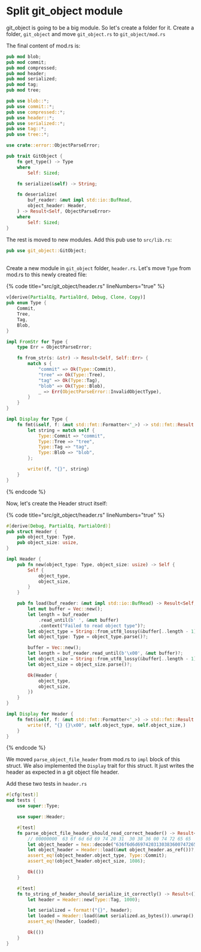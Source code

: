 # Split git\_object module

git\_object is going to be a big module. So let's create a folder for it. Create a folder, `git_object` and move `git_object.rs` to `git_object/mod.rs`

The final content of mod.rs is:

```rust
pub mod blob;
pub mod commit;
pub mod compressed;
pub mod header;
pub mod serialized;
pub mod tag;
pub mod tree;

pub use blob::*;
pub use commit::*;
pub use compressed::*;
pub use header::*;
pub use serialized::*;
pub use tag::*;
pub use tree::*;

use crate::error::ObjectParseError;

pub trait GitObject {
    fn get_type() -> Type
    where
        Self: Sized;

    fn serialize(&self) -> String;

    fn deserialize(
        buf_reader: &mut impl std::io::BufRead,
        object_header: Header,
    ) -> Result<Self, ObjectParseError>
    where
        Self: Sized;
}
```

The rest is moved to new modules. Add this pub use to `src/lib.rs`:

```rust
pub use git_object::GitObject;
```

\
Create a new module in `git_object` folder, `header.rs`. Let's move `Type` from mod.rs to this newly created file:

{% code title="src/git_object/header.rs" lineNumbers="true" %}
```rust
v[derive(PartialEq, PartialOrd, Debug, Clone, Copy)]
pub enum Type {
    Commit,
    Tree,
    Tag,
    Blob,
}

impl FromStr for Type {
    type Err = ObjectParseError;

    fn from_str(s: &str) -> Result<Self, Self::Err> {
        match s {
            "commit" => Ok(Type::Commit),
            "tree" => Ok(Type::Tree),
            "tag" => Ok(Type::Tag),
            "blob" => Ok(Type::Blob),
            _ => Err(ObjectParseError::InvalidObjectType),
        }
    }
}

impl Display for Type {
    fn fmt(&self, f: &mut std::fmt::Formatter<'_>) -> std::fmt::Result {
        let string = match self {
            Type::Commit => "commit",
            Type::Tree => "tree",
            Type::Tag => "tag",
            Type::Blob => "blob",
        };

        write!(f, "{}", string)
    }
}
```
{% endcode %}

Now, let's create the Header struct itself:

{% code title="src/git_object/header.rs" lineNumbers="true" %}
```rust
#[derive(Debug, PartialEq, PartialOrd)]
pub struct Header {
    pub object_type: Type,
    pub object_size: usize,
}

impl Header {
    pub fn new(object_type: Type, object_size: usize) -> Self {
        Self {
            object_type,
            object_size,
        }
    }

    pub fn load(buf_reader: &mut impl std::io::BufRead) -> Result<Self, ObjectParseError> {
        let mut buffer = Vec::new();
        let length = buf_reader
            .read_until(b' ', &mut buffer)
            .context("Failed to read object type")?;
        let object_type = String::from_utf8_lossy(&buffer[..length - 1]);
        let object_type: Type = object_type.parse()?;

        buffer = Vec::new();
        let length = buf_reader.read_until(b'\x00', &mut buffer)?;
        let object_size = String::from_utf8_lossy(&buffer[..length - 1]);
        let object_size = object_size.parse()?;

        Ok(Header {
            object_type,
            object_size,
        })
    }
}

impl Display for Header {
    fn fmt(&self, f: &mut std::fmt::Formatter<'_>) -> std::fmt::Result {
        write!(f, "{} {}\x00", self.object_type, self.object_size,)
    }
}
```
{% endcode %}

We moved `parse_object_file_header` from mod.rs to `impl` block of this struct. We also implemented the `Display` trait for this struct. It just writes the header as expected in a git object file header.

Add these two tests in `header.rs`&#x20;

```rust
#[cfg(test)]
mod tests {
    use super::Type;

    use super::Header;

    #[test]
    fn parse_object_file_header_should_read_correct_header() -> Result<(), anyhow::Error> {
        // 00000000  63 6f 6d 6d 69 74 20 31  30 38 36 00 74 72 65 65  |commit 1086.tree|
        let object_header = hex::decode("636f6d6d697420313038360074726565").unwrap();
        let object_header = Header::load(&mut object_header.as_ref())?;
        assert_eq!(object_header.object_type, Type::Commit);
        assert_eq!(object_header.object_size, 1086);

        Ok(())
    }

    #[test]
    fn to_string_of_header_should_serialize_it_correctly() -> Result<(), anyhow::Error> {
        let header = Header::new(Type::Tag, 1000);

        let serialized = format!("{}", header);
        let loaded = Header::load(&mut serialized.as_bytes()).unwrap();
        assert_eq!(header, loaded);

        Ok(())
    }
}
```
